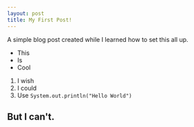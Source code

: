 ```yaml
---
layout: post
title: My First Post!
---
```


A simple blog post created while I learned how to set this all up.

* This
* Is
* Cool

1. I wish
1. I could
1. Use `System.out.println("Hello World")`

## But I can't.
